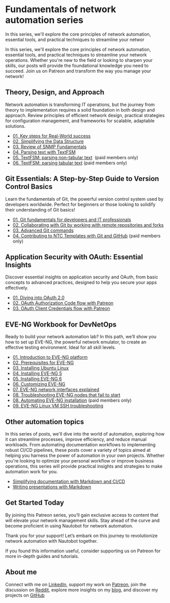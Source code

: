 # Fundamentals of network automation series

In this series, we'll explore the core principles of network automation, essential tools, and practical techniques to streamline your networ

In this series, we'll explore the core principles of network automation, essential tools, and practical techniques to streamline your network operations. Whether you're new to the field or looking to sharpen your skills, our posts will provide the foundational knowledge you need to succeed. Join us on Patreon and transform the way you manage your network!

## Theory, Design, and Approach

Network automation is transforming IT operations, but the journey from theory to implementation requires a solid foundation in both design and approach. Review principles of efficient network design, practical strategies for configuration management, and frameworks for scalable, adaptable solutions.

* [01. Key steps for Real-World success](https://www.patreon.com/posts/113343374)
* [02. Simplifying the Data Structure](https://www.patreon.com/posts/139320986/)
* [03. Review of SNMP Fundamentals](https://www.patreon.com/posts/114164191)
* [04. Parsing text with TextFSM](https://www.patreon.com/posts/127494112)
* [05. TextFSM: parsing non-tabular text](https://www.patreon.com/posts/127501366)  (paid members only)
* [06. TextFSM: parsing tabular text](https://www.patreon.com/posts/127515978) (paid members only)

## Git Essentials: A Step-by-Step Guide to Version Control Basics

Learn the fundamentals of Git, the powerful version control system used by developers worldwide. Perfect for beginners or those looking to solidify their understanding of Git basics!

* [01. Git fundamentals for developers and IT professionals](https://www.patreon.com/posts/111155980)
* [02. Collaborating with Git by working with remote repositories and forks](https://www.patreon.com/posts/111643903)
* [03. Advanced Git commands](https://www.patreon.com/posts/112035451)
* [04. Contributing to NTC Templates with Git and GitHub](https://www.patreon.com/posts/112037177) (paid members only)

## Application Security with OAuth: Essential Insights

Discover essential insights on application security and OAuth, from basic concepts to advanced practices, designed to help you secure your apps effectively.

* [01. Diving into OAuth 2.0](https://www.patreon.com/posts/110393956)
* [02. OAuth Authorization Code flow with Patreon](https://www.patreon.com/posts/110398171)
* [03. OAuth Client Credentials flow with Patreon](https://www.patreon.com/posts/110456633)

## EVE-NG Workbook for DevNetOps

Ready to build your network automation lab? In this path, we’ll show you how to set up EVE-NG, the powerful network emulator, to create an effective testing environment. Ideal for all skill levels.

* [01. Introduction to EVE-NG platform](https://www.patreon.com/posts/108911063)
* [02. Prerequisites for EVE-NG](https://www.patreon.com/posts/108911243)
* [03. Installing Ubuntu Linux](https://www.patreon.com/posts/108911499)
* [04. Installing EVE-NG 5](https://www.patreon.com/posts/108920885)
* [05. Installing EVE-NG 6](https://www.patreon.com/posts/113363744)
* [06. Customizing EVE-NG](https://www.patreon.com/posts/108921627)
* [07. EVE-NG network interfaces explained](https://www.patreon.com/posts/123373240)
* [08. Troubleshooting EVE-NG nodes that fail to start](https://www.patreon.com/posts/135457010)
* [08. Automating EVE-NG installation](https://www.patreon.com/posts/108922608) (paid members only)
* [09. EVE-NG Linux VM SSH troubleshooting](https://www.patreon.com/posts/139321409/)

## Other automation topics

In this series of posts, we'll dive into the world of automation, exploring how it can streamline processes, improve efficiency, and reduce manual workloads. From automating documentation workflows to implementing robust CI/CD pipelines, these posts cover a variety of topics aimed at helping you harness the power of automation in your own projects. Whether you're looking to optimize your personal workflow or improve business operations, this series will provide practical insights and strategies to make automation work for you.

* [Simplifying documentation with Markdown and CI/CD](https://www.patreon.com/posts/119837605/)
* [Writing presentations with Markdown](https://www.patreon.com/posts/125518379)

## Get Started Today

By joining this Patreon series, you’ll gain exclusive access to content that will elevate your network management skills. Stay ahead of the curve and become proficient in using Nautobot for network automation.

Thank you for your support! Let’s embark on this journey to revolutionize network automation with Nautobot together.

If you found this information useful, consider supporting us on Patreon for more in-depth guides and tutorials.

## About me

Connect with me on [LinkedIn](http://linkedin.com/in/adainese/), support my work on [Patreon](https://www.patreon.com/c/adainese), join the discussion on [Reddit](https://www.reddit.com/user/a_dainese/), explore more insights on my [blog](https://www.adainese.it), and discover my projects on [GitHub](https://github.com/dainok)
